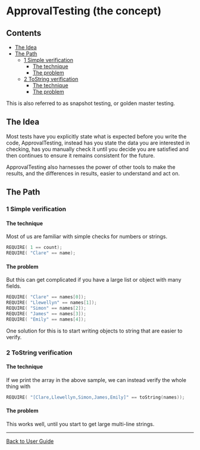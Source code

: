 <a id="top"></a>

# ApprovalTesting (the concept)

<!-- toc -->
## Contents

  * [The Idea](#the-idea)
  * [The Path](#the-path)
    * [1 Simple verification](#1-simple-verification)
      * [The technique](#the-technique)
      * [The problem](#the-problem)
    * [2 ToString verification](#2-tostring-verification)
      * [The technique](#the-technique-1)
      * [The problem](#the-problem-1)<!-- endToc -->


This is also referred to as snapshot testing, or golden master testing.

## The Idea
Most tests have you explicitly state what is expected before you write the code,
ApprovalTesting, instead has you state the data you are interested in checking,
has you manually check it until you decide you are satisfied and then continues
to ensure it remains consistent for the future.

ApprovalTesting also harnesses the power of other tools to make
the results, and the differences in results, easier to understand and act on.



## The Path

### 1 Simple verification

#### The technique

Most of us are familiar with simple checks for numbers or strings.
```cpp
REQUIRE( 1 == count);
REQUIRE( "Clare" == name);
```

#### The problem
But this can get complicated if you have a large list or object with many fields.
```cpp
REQUIRE( "Clare" == names[0]);
REQUIRE( "Llewellyn" == names[1]);
REQUIRE( "Simon" == names[2]);
REQUIRE( "James" == names[3]);
REQUIRE( "Emily" == names[4]);
```

One solution for this is to start writing objects to string that are easier to verify.

### 2 ToString verification

#### The technique

If we print the array in the above sample, we can instead verify the whole thing with
```cpp
REQUIRE( "[Clare,Llewellyn,Simon,James,Emily]" == toString(names));
```

#### The problem
This works well, until you start to get large multi-line strings.


---

[Back to User Guide](/doc/README.md#top)
